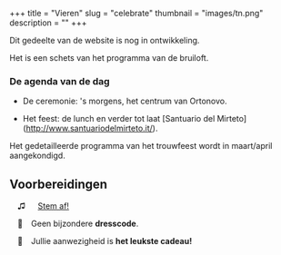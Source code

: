 +++
title = "Vieren"
slug = "celebrate"
thumbnail = "images/tn.png"
description = ""
+++

Dit gedeelte van de website is nog in ontwikkeling.

Het is een schets van het programma van de bruiloft.

### De agenda van de dag

* De ceremonie: 's morgens, het centrum van Ortonovo.

* Het feest: de lunch en verder tot laat [Santuario del Mirteto] (http://www.santuariodelmirteto.it/).

Het gedetailleerde programma van het trouwfeest wordt in maart/april aangekondigd.

## Voorbereidingen

&ensp;&ensp;<span class='iconsize'>&#9835;</span> &ensp;&ensp; [Stem af!](https://www.youtube.com/watch?v=_xPz0K_CrgA&app=desktop)

&ensp;&ensp;<span class='iconsize'>&#128090;</span> &ensp; Geen bijzondere **dresscode**.

&ensp;&ensp;<span class='iconsize'>&#127873;</span> &ensp; Jullie aanwezigheid is **het leukste cadeau!**
